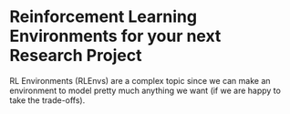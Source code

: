 # Reinforcement Learning Environments for your next Research Project

RL Environments (RLEnvs) are a complex topic since we can make an environment to model pretty much anything we want (if we are happy to take the trade-offs). 
